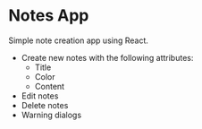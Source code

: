# Notes App

Simple note creation app using React.  

* Create new notes with the following attributes:
  * Title
  * Color
  * Content
* Edit notes
* Delete notes
* Warning dialogs